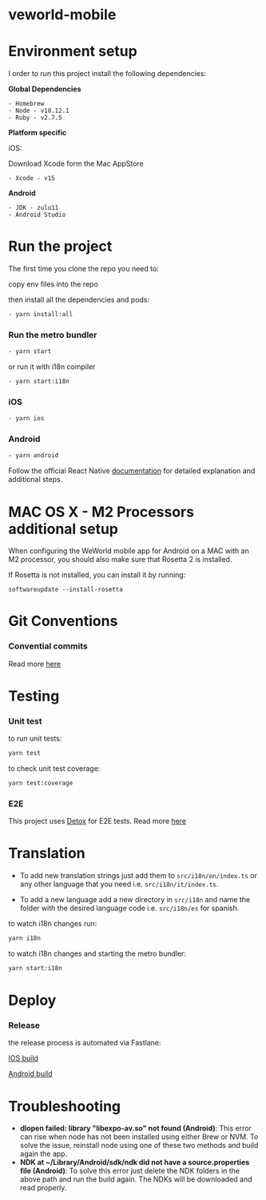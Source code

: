 # veworld-mobile

# Environment setup

I order to run this project install the following dependencies:

**Global Dependencies**

```
- Homebrew
- Node - v18.12.1
- Ruby - v2.7.5
```

**Platform specific**

iOS:

Download Xcode form the Mac AppStore

```
- Xcode - v15
```

**Android**

```
- JDK - zulu11
- Android Studio
```

# Run the project

The first time you clone the repo you need to:

copy env files into the repo

then install all the dependencies and pods:

```bash
- yarn install:all
```

### Run the metro bundler

```bash
- yarn start
```

or run it with i18n compiler

```bash
- yarn start:i18n
```

### iOS

```bash
- yarn ios
```

### Android

```bash
- yarn android
```

Follow the official React Native [documentation](https://reactnative.dev/docs/environment-setup) for detailed explanation and additional steps.

# MAC OS X - M2 Processors additional setup

When configuring the WeWorld mobile app for Android on a MAC with an M2 processor, you should also make sure that Rosetta 2 is installed.

If Rosetta is not installed, you can install it by running:

```
softwareupdate --install-rosetta
```

#

# Git Conventions

### Convential commits

Read more [here](./docs/conventional_commits.md)

# Testing

### Unit test

to run unit tests:

```bash
yarn test
```

to check unit test coverage:

```bash
yarn test:coverage
```

### E2E

This project uses [Detox](https://wix.github.io/Detox/docs/introduction/getting-started/) for E2E tests. Read more [here](./docs/detox.md)

# Translation

-   To add new translation strings just add them to `src/i18n/en/index.ts` or any other language that you need i.e. `src/i18n/it/index.ts`.

-   To add a new language add a new directory in `src/i18n` and name the folder with the desired language code i.e. `src/i18n/es` for spanish.

to watch i18n changes run:

```bash
yarn i18n
```

to watch i18n changes and starting the metro bundler:

```bash
yarn start:i18n
```

# Deploy

### Release

the release process is automated via Fastlane:

[IOS build](./ios/fastlane/BUILD_README.md)

[Android build](./android/fastlane/BUILD_README.md)

# Troubleshooting

-   **dlopen failed: library "libexpo-av.so" not found (Android)**: This error can rise when node has not been installed using either Brew or NVM. To solve the issue, reinstall node using one of these two methods and build again the app.
-   **NDK at ~/Library/Android/sdk/ndk did not have a source.properties file (Android)**: To solve this error just delete the NDK folders in the above path and run the build again. The NDKs will be downloaded and read properly.



